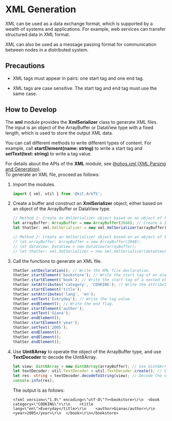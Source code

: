 # XML Generation


XML can be used as a data exchange format, which is supported by a wealth of systems and applications. For example, web services can transfer structured data in XML format.


XML can also be used as a message passing format for communication between nodes in a distributed system.


## Precautions

- XML tags must appear in pairs: one start tag and one end tag.

- XML tags are case sensitive. The start tag and end tag must use the same case.


## How to Develop

The **xml** module provides the **XmlSerializer** class to generate XML files. The input is an object of the ArrayBuffer or DataView type with a fixed length, which is used to store the output XML data.

You can call different methods to write different types of content. For example, call **startElement(name: string)** to write a start tag and **setText(text: string)** to write a tag value. 

For details about the APIs of the **XML** module, see [@ohos.xml (XML Parsing and Generation)](../reference/apis-arkts/js-apis-xml.md).<br>To generate an XML file, proceed as follows:

1. Import the modules.

   ```ts
   import { xml, util } from '@kit.ArkTS';
   ```

2. Create a buffer and construct an **XmlSerializer** object, either based on an object of the ArrayBuffer or DataView type.

   ```ts
   // Method 1: Create an XmlSerializer object based on an object of the ArrayBuffer type.
   let arrayBuffer: ArrayBuffer = new ArrayBuffer(2048); // Create a 2048-byte object of the ArrayBuffer type.
   let thatSer: xml.XmlSerializer = new xml.XmlSerializer(arrayBuffer); // Create an XmlSerializer object based on the object of the ArrayBuffer type.

   // Method 2: Create an XmlSerializer object based on an object of the DataView type.
   // let arrayBuffer: ArrayBuffer = new ArrayBuffer(2048); 
   // let dataView: DataView = new DataView(arrayBuffer); 
   // let thatSer: xml.XmlSerializer = new xml.XmlSerializer(dataView); 
   ```

3. Call the functions to generate an XML file.

   ```ts
   thatSer.setDeclaration(); // Write the XML file declaration.
   thatSer.startElement('bookstore'); // Write the start tag of an element.
   thatSer.startElement('book'); // Write the start tag of a nested element.
   thatSer.setAttributes('category', 'COOKING'); // Write the attributes and attribute values.
   thatSer.startElement('title');
   thatSer.setAttributes('lang', 'en');
   thatSer.setText('Everyday'); // Write the tag value.
   thatSer.endElement(); // Write the end flag.
   thatSer.startElement('author');
   thatSer.setText('Giana');
   thatSer.endElement();
   thatSer.startElement('year');
   thatSer.setText('2005');
   thatSer.endElement();
   thatSer.endElement();
   thatSer.endElement();
   ```

4. Use **Uint8Array** to operate the object of the ArrayBuffer type, and use **TextDecoder** to decode the Uint8Array.

   ```ts
   let view: Uint8Array = new Uint8Array(arrayBuffer); // Use Uint8Array to read data from the object of the ArrayBuffer type.
   let textDecoder: util.TextDecoder = util.TextDecoder.create(); // Call the TextDecoder class of the util module.
   let res: string = textDecoder.decodeToString(view); // Decode the view.
   console.info(res);
   ```

   The output is as follows:

   ```
   <?xml version=\"1.0\" encoding=\"utf-8\"?><bookstore>\r\n  <book category=\"COOKING\">\r\n    <title lang=\"en\">Everyday</title>\r\n    <author>Giana</author>\r\n    <year>2005</year>\r\n  </book>\r\n</bookstore>
   ```
